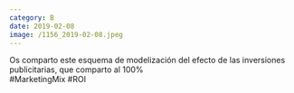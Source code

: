 ```yaml
--- 
category: B 
date: 2019-02-08 
image: /1156_2019-02-08.jpeg 
--- 
```


Os comparto este esquema de modelización del efecto de las inversiones publicitarias, que comparto al 100% <br>#MarketingMix #ROI
